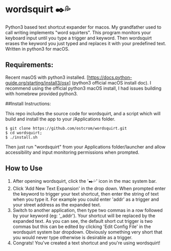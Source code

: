 # wordsquirt ✒️💦
 Python3 based text shortcut expander for macos. My grandfather used to call writing implements "word squirters". This program monitors your keyboard input until you type a trigger and keyword. Then wordsquirt erases the keyword you just typed and replaces it with your predefined text. Written in python3 for macOS.

## Requirements:
Recent masOS with python3 installed. [https://docs.python-guide.org/starting/install3/osx] (python3 official macOS install doc). I recommend using the official python3 macOS install, I had issues building with homebrew provided python3.

##Install Instructions:

This repo includes the source code for wordsquirt, and a script which will build and install the app to your /Applications folder.

```
$ git clone https://github.com/ostcrom/wordsquirt.git
$ cd wordsquirt;
$ ./install.sh
```
Then just run "wordsquirt" from your Applications folder/launcher and allow accessibility and input monitoring permissions when prompted.

## How to Use
1. After opening wordsquirt, click the '✒️💦' icon in the mac system bar.
2. Click 'Add New Text Expansion' in the drop down. When prompted enter the keyword to trigger your text shortcut, then enter the string of text when you type it. For example you could enter 'addr' as a trigger and your street address as the expanded text.
3. Switch to another application, then type two commas in a row followed by your keyword (eg: ',,addr'). Your shortcut will be replaced by the expanded text. As you can see, the default short cut trigger is two commas but this can be edited by clicking 'Edit Config File' in the wordsquirt system bar dropdown. Obviously something very short that you would never type otherwise is desirable as a trigger.
4. Congrats! You've created a text shortcut and you're using wordsquirt!
